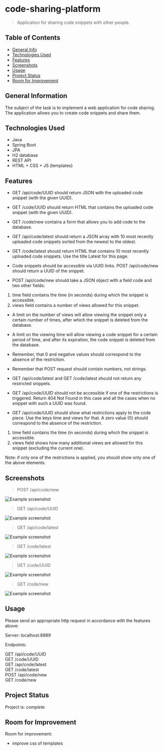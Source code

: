 # code-sharing-platform
> Application for sharing code snippets with other people.
> 
## Table of Contents
* [General Info](#general-information)
* [Technologies Used](#technologies-used)
* [Features](#features)
* [Screenshots](#screenshots)
* [Usage](#usage)
* [Project Status](#project-status)
* [Room for Improvement](#room-for-improvement)



## General Information
The subject of the task is to implement a web application for code sharing. The application allows you to create code snippets and share them.


## Technologies Used
- Java
- Spring Boot
- JPA
- H2 database
- REST API
- HTML + CSS + JS (templates)


## Features

- GET /api/code/UUID should return JSON with the uploaded code snippet (with the given UUID).
- GET /code/UUID should return HTML that contains the uploaded code snippet (with the given UUID).
- GET /code/new contains a form that allows you to add code to the database.
- GET /api/code/latest should return a JSON array with 10 most recently uploaded code snippets sorted from the newest to the oldest.
- GET /code/latest should return HTML that contains 10 most recently uploaded code snippets. Use the title Latest for this page.

- Code snippets should be accessible via UUID links. POST /api/code/new should return a UUID of the snippet.
- POST /api/code/new should take a JSON object with a field code and two other fields:
1. time field contains the time (in seconds) during which the snippet is accessible.
2. views field contains a number of views allowed for this snippet.

- A limit on the number of views will allow viewing the snippet only a certain number of times, after which the snippet is deleted from the database.
- A limit on the viewing time will allow viewing a code snippet for a certain period of time, and after its expiration, the code snippet is deleted from the database.
- Remember, that 0 and negative values should correspond to the absence of the restriction.

- Remember that POST request should contain numbers, not strings.
- GET /api/code/latest and GET /code/latest should not return any restricted snippets.
- GET /api/code/UUID should not be accessible if one of the restrictions is triggered. Return 404 Not Found in this case and all the cases when no snippet with such a UUID was found.
- GET /api/code/UUID should show what restrictions apply to the code piece. Use the keys time and views for that. A zero value (0) should correspond to the absence of the restriction.
1. time field contains the time (in seconds) during which the snippet is accessible.
2. views field shows how many additional views are allowed for this snippet (excluding the current one).

Note: if only one of the restrictions is applied, you should show only one of the above elements.


## Screenshots
> POST /api/code/new
>
![Example screenshot](./img/1.png)
> GET /api/code/UUID
>
![Example screenshot](./img/2.png)
> GET /api/code/latest
>
![Example screenshot](./img/3.png)
> GET /code/latest
>
![Example screenshot](./img/4.png)
> GET /code/UUID
>
![Example screenshot](./img/5.png)
> GET /code/new
>
![Example screenshot](./img/6.png)


## Usage
Please send an appropriate http request in accordance with the features above:

Server: localhost:8889

Endpoints:

GET /api/code/UUID\
GET /code/UUID\
GET /api/code/latest\
GET /code/latest\
POST /api/code/new\
GET /code/new


## Project Status
Project is: _complete_


## Room for Improvement

Room for improvement:
- improve css of templates
